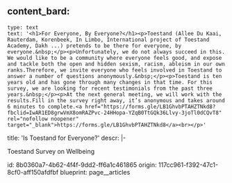 content_bard:
  -
    type: text
    text: '<h1>For Everyone, By Everyone?</h1><p>Toestand (Allee Du Kaai, Rauterdam, Korenbeek, In Limbo, International project of Toestand Academy, Dakh ...) pretends to be there for everyone, by everyone.&nbsp;</p><p>Unfortunately, we do not always succeed in this. We would like to be a community where everyone feels good, and expose and tackle both the open and hidden sexism, racism, ableism in our own ranks.Therefore, we invite everyone who feels involved in Toestand to answer a number of questions anonymously.&nbsp;</p><p>Toestand is ten years old and has gone through many changes in that time. For this survey, we are looking for recent testimonials from the past three years.&nbsp;</p><p>At the next general meeting, we will work with the results.Fill in the survey right away, it’s anonymous and takes around 6 minutes to complete.<a href="https://forms.gle/LB1GhvbPTAHZTNkd8?fbclid=IwAR1ED8grwVmX8omRAZPvc-24HHopa-YZqB0TtGQk36Llvy-3joTl0dCQvT8" rel="nofollow noopener" target="_blank">https://forms.gle/LB1GhvbPTAHZTNkd8</a><br></p>'
title: 'Is Toestand for Everyone?'
descr: |-
  <p>Toestand Survey on Wellbeing
  </p>
id: 8b0360a7-4b62-4f4f-9dd2-ff6a1c461865
origin: 117cc961-f392-47c1-8cf0-aff150afdfbf
blueprint: page__articles
